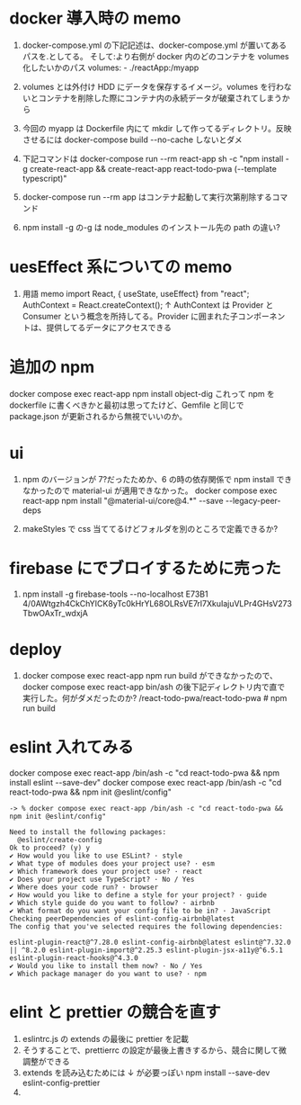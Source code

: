 # docker 導入時の memo

1. docker-compose.yml の下記記述は、docker-compose.yml が置いてあるパスを.としてる。
   そして:より右側が docker 内のどのコンテナを volumes 化したいかのパス
   volumes: - ./reactApp:/myapp

2. volumes とは外付け HDD にデータを保存するイメージ。volumes を行わないとコンテナを削除した際にコンテナ内の永続データが破棄されてしまうから
3. 今回の myapp は Dockerfile 内にて mkdir して作ってるディレクトリ。反映させるには docker-compose build --no-cache しないとダメ
4. 下記コマンドは
   docker-compose run --rm react-app sh -c "npm install -g create-react-app && create-react-app react-todo-pwa (--template typescript)"
5. docker-compose run --rm app はコンテナ起動して実行次第削除するコマンド
6. npm install -g の-g は node_modules のインストール先の path の違い?

# uesEffect 系についての memo

1. 用語 memo
   import React, { useState, useEffect} from "react";
   AuthContext = React.createContext();
   ↑ AuthContext は Provider と Consumer という概念を所持してる。Provider に囲まれた子コンポーネントは、提供してるデータにアクセスできる

# 追加の npm

docker compose exec react-app npm install object-dig
これって npm を dockerfile に書くべきかと最初は思ってたけど、Gemfile と同じで package.json が更新されるから無視でいいのか。

# ui

1. npm のバージョンが 7?だったためか、6 の時の依存関係で npm install できなかったので material-ui が適用できなかった。
   docker compose exec react-app npm install "@material-ui/core@4.\*" --save --legacy-peer-deps

2. makeStyles で css 当ててるけどフォルダを別のところで定義できるか?

# firebase にでブロイするために売った

1. npm install -g firebase-tools --no-localhost
   E73B1
   4/0AWtgzh4CkChYICK8yTc0kHrYL68OLRsVE7rl7XkuIajuVLPr4GHsV273TbwOAxTr_wdxjA

# deploy

1. docker compose exec react-app npm run build ができなかったので、
   docker compose exec react-app bin/ash の後下記ディレクトリ内で直で実行した。何がダメだったのか?
   /react-todo-pwa/react-todo-pwa # npm run build

# eslint 入れてみる

docker compose exec react-app /bin/ash -c "cd react-todo-pwa && npm install eslint --save-dev"
docker compose exec react-app /bin/ash -c "cd react-todo-pwa && npm init @eslint/config"

```
-> % docker compose exec react-app /bin/ash -c "cd react-todo-pwa && npm init @eslint/config"

Need to install the following packages:
  @eslint/create-config
Ok to proceed? (y) y
✔ How would you like to use ESLint? · style
✔ What type of modules does your project use? · esm
✔ Which framework does your project use? · react
✔ Does your project use TypeScript? · No / Yes
✔ Where does your code run? · browser
✔ How would you like to define a style for your project? · guide
✔ Which style guide do you want to follow? · airbnb
✔ What format do you want your config file to be in? · JavaScript
Checking peerDependencies of eslint-config-airbnb@latest
The config that you've selected requires the following dependencies:

eslint-plugin-react@^7.28.0 eslint-config-airbnb@latest eslint@^7.32.0 || ^8.2.0 eslint-plugin-import@^2.25.3 eslint-plugin-jsx-a11y@^6.5.1 eslint-plugin-react-hooks@^4.3.0
✔ Would you like to install them now? · No / Yes
✔ Which package manager do you want to use? · npm
```

# elint と prettier の競合を直す

1. eslintrc.js の extends の最後に prettier を記載
2. そうすることで、prettierrc の設定が最後上書きするから、競合に関して微調整ができる
3. extends を読み込むためには ↓ が必要っぽい
   npm install --save-dev eslint-config-prettier
4.

